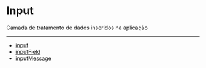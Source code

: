 # Input

Camada de tratamento de dados inseridos na aplicação

---

- [input](https://github.com/php-elegance/http/tree/main/.doc/class/input/input.md)
- [inputField](https://github.com/php-elegance/http/tree/main/.doc/class/input/inputField.md)
- [inputMessage](https://github.com/php-elegance/http/tree/main/.doc/class/input/inputMessage.md)
